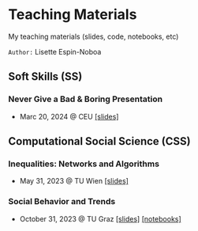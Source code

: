 # Teaching Materials
My teaching materials (slides, code, notebooks, etc)

`Author:` Lisette Espin-Noboa 

## Soft Skills (SS)
### Never Give a Bad & Boring Presentation
- Marc 20, 2024 @ CEU [[slides]](lectures/SS_Great_Presentations/slides/ss_great_presentations_slides_CEU.pdf)

## Computational Social Science (CSS)
### Inequalities: Networks and Algorithms
- May 31, 2023 @ TU Wien [[slides]](lectures/CSS_Inequalities/slides/css_inequalities_slides_TUWien.pdf)

### Social Behavior and Trends
- October 31, 2023 @ TU Graz [[slides]](lectures/CSS_Behavior_and_Trends/slides/css_behavior_and_trends_slides_TUGraz.pdf) [[notebooks]](lectures/2_Behavior_and_Trends/notebooks/code/notebooks)
